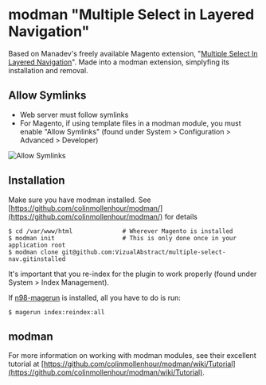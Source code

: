 modman "Multiple Select in Layered Navigation"
======
Based on Manadev's freely available Magento extension, "[Multiple Select In Layered Navigation](http://www.manadev.com/advanced-layered-navigation-ce/)". Made into a modman extension, simplyfing its installation and removal.


## Allow Symlinks

  * Web server must follow symlinks
  * For Magento, if using template files in a modman module, you must enable "Allow Symlinks" (found under System > Configuration > Advanced > Developer)
 
![Allow Symlinks](http://host.coreycapetillo.com/git/media/allow-symlinks.png)

## Installation

Make sure you have modman installed. See [https://github.com/colinmollenhour/modman/](https://github.com/colinmollenhour/modman/) for details

```
$ cd /var/www/html				# Wherever Magento is installed
$ modman init					# This is only done once in your application root
$ modman clone git@github.com:VizualAbstract/multiple-select-nav.gitinstalled
```
It's important that you re-index for the plugin to work properly (found under System > Index Management).

If [n98-magerun](https://github.com/netz98/n98-magerun) is installed, all you have to do is run: 

```
$ magerun index:reindex:all
```

## modman
For more information on working with modman modules, see their excellent tutorial at [https://github.com/colinmollenhour/modman/wiki/Tutorial](https://github.com/colinmollenhour/modman/wiki/Tutorial).
